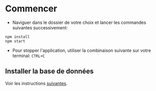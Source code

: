 # Commencer

- Naviguer dans le dossier de votre choix et lancer les commandes suivantes successivement:
```
npm install
npm start
```
- Pour stopper l'application, utiliser la combinaison suivante sur votre terminal:
```CTRL+C```

## Installer la base de données

Voir les instructions [suivantes](./0.%20docker/README.md).